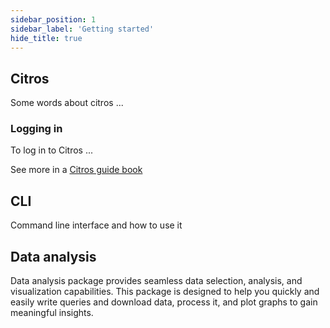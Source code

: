 ```yaml
---
sidebar_position: 1
sidebar_label: 'Getting started'
hide_title: true
---
```


## Citros

Some words about citros ...

### Logging in

To log in to Citros ...

See more in a [Citros guide book](/docs-citros)

## CLI

Command line interface and how to use it

## Data analysis

Data analysis package provides seamless data selection, analysis, and visualization capabilities. This package is designed to help you quickly and easily write queries and download data, process it, and plot graphs to gain meaningful insights.
